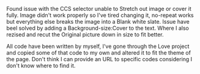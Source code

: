 Found issue with the CCS selector unable to Stretch out image or cover it fully.
Image didn't work properly so I've tired changing it, no-repeat works but everything else breaks the image into a Blank white slate.
Issue have beel solved by adding a Background-size:Cover to the text. Where I also rezised and recut the Original picture down in size to fit better.

All code have been written by myself, I've gone through the Love project and copied some of that code to my own and altered it to fit the theme of the page. Don't think I can provide an URL to specific codes considering I don't know where to find it.